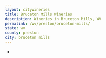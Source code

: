 ```yaml
---
layout: citywineries
title: Bruceton Mills Wineries
description: Wineries in Bruceton Mills, WV
permalink: /wv/preston/bruceton-mills/
state: wv
county: preston
city: bruceton mills
---
```

-
